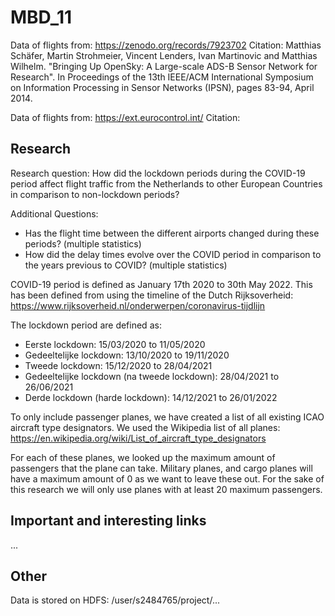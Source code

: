 # MBD_11

Data of flights from: https://zenodo.org/records/7923702
Citation: Matthias Schäfer, Martin Strohmeier, Vincent Lenders, Ivan Martinovic and Matthias Wilhelm. "Bringing Up OpenSky: A Large-scale ADS-B Sensor Network for Research".
In Proceedings of the 13th IEEE/ACM International Symposium on Information Processing in Sensor Networks (IPSN), pages 83-94, April 2014.

Data of flights from: https://ext.eurocontrol.int/
Citation: 

## Research

Research question: How did the lockdown periods during the COVID-19 period affect flight traffic from the Netherlands to other European Countries in comparison to non-lockdown periods?

Additional Questions:
- Has the flight time between the different airports changed during these periods? (multiple statistics)
- How did the delay times evolve over the COVID period in comparison to the years previous to COVID? (multiple statistics)

COVID-19 period is defined as January 17th 2020 to 30th May 2022. This has been defined from using the timeline of the Dutch Rijksoverheid: https://www.rijksoverheid.nl/onderwerpen/coronavirus-tijdlijn

The lockdown period are defined as:
- Eerste lockdown: 15/03/2020 to 11/05/2020
- Gedeeltelijke lockdown: 13/10/2020 to 19/11/2020
- Tweede lockdown: 15/12/2020 to 28/04/2021
- Gedeeltelijke lockdown (na tweede lockdown): 28/04/2021 to 26/06/2021
- Derde lockdown (harde lockdown): 14/12/2021 to 26/01/2022

To only include passenger planes, we have created a list of all existing ICAO aircraft type designators. We used the Wikipedia list of all planes:  https://en.wikipedia.org/wiki/List_of_aircraft_type_designators 

For each of these planes, we looked up the maximum amount of passengers that the plane can take. Military planes, and cargo planes will have a maximum amount of 0 as we want to leave these out. For the sake of this research we will only use planes with at least 20 maximum passengers.

## Important and interesting links

...

## Other

Data is stored on HDFS: /user/s2484765/project/...
